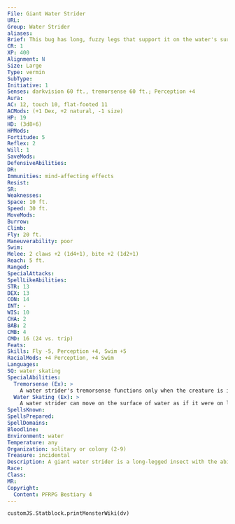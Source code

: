 ```yaml
---
File: Giant Water Strider
URL: 
Group: Water Strider
aliases: 
Brief: This bug has long, fuzzy legs that support it on the water's surface as if the creature stands on solid ground.
CR: 1
XP: 400
Alignment: N
Size: Large
Type: vermin
SubType: 
Initiative: 1
Senses: darkvision 60 ft., tremorsense 60 ft.; Perception +4
Aura: 
AC: 12, touch 10, flat-footed 11
ACMods: (+1 Dex, +2 natural, -1 size)
HP: 19
HD: (3d8+6)
HPMods: 
Fortitude: 5
Reflex: 2
Will: 1
SaveMods: 
DefensiveAbilities: 
DR: 
Immunities: mind-affecting effects
Resist: 
SR: 
Weaknesses: 
Space: 10 ft.
Speed: 30 ft.
MoveMods: 
Burrow: 
Climb: 
Fly: 20 ft.
Maneuverability: poor
Swim: 
Melee: 2 claws +2 (1d4+1), bite +2 (1d2+1)
Reach: 5 ft.
Ranged: 
SpecialAttacks: 
SpellLikeAbilities: 
STR: 13
DEX: 13
CON: 14
INT: -
WIS: 10
CHA: 2
BAB: 2
CMB: 4
CMD: 16 (24 vs. trip)
Feats: 
Skills: Fly -5, Perception +4, Swim +5
RacialMods: +4 Perception, +4 Swim
Languages: 
SQ: water skating
SpecialAbilities:
  Tremorsense (Ex): >
    A water strider's tremorsense functions only when the creature is in contact with the water's surface.
  Water Skating (Ex): >
    A water strider can move on the surface of water as if it were on land. A water strider swimming at the water's surface can pull itself onto the water with a successful Swim check.
SpellsKnown: 
SpellsPrepared: 
SpellDomains: 
Bloodline: 
Environment: water
Temperature: any
Organization: solitary or colony (2-9)
Treasure: incidental
Description: A giant water strider is a long-legged insect with the ability to walk on water. It feeds on fish and birds. Water striders use their weak flight only to escape predators or for seasonal migrations to new breeding areas. They are sometimes kept as mounts by coast-dwelling humanoids. A giant water strider lives 1-2 years. Carrying more than a light load (200 pounds) prevents a giant water strider from using its water skating ability.
Race: 
Class: 
MR: 
Copyright:
  Content: PFRPG Bestiary 4
---
```

```dataviewjs
customJS.Statblock.printMonsterWiki(dv)
```
